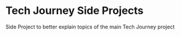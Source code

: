 # Tech Journey Side Projects
Side Project to better explain topics of the main Tech Journey project
